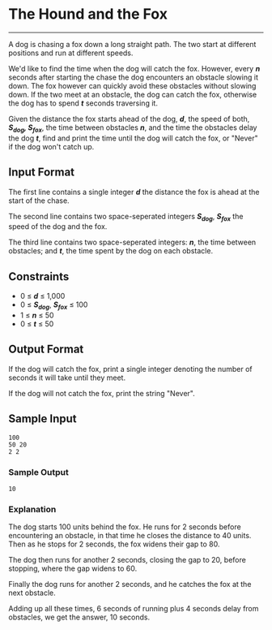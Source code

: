 # The Hound and the Fox

---

A dog is chasing a fox down a long straight path. The two start at different positions and run at different speeds. 

We'd like to find the time when the dog will catch the fox. However, every __*n*__ seconds after starting the chase the dog encounters an obstacle slowing it down. The fox however can quickly avoid these obstacles without slowing down. If the two meet at an obstacle, the dog can catch the fox, otherwise the dog has to spend __*t*__ seconds traversing it. 

Given the distance the fox starts ahead of the dog, __*d*__, the speed of both, __*S<sub>dog</sub>, S<sub>fox</sub>*__, the time between obstacles __*n*__, and the time the obstacles delay the dog __*t*__, find and print the time until the dog will catch the fox, or "Never" if the dog won't catch up. 

## Input Format

The first line contains a single integer __*d*__ the distance the fox is ahead at the start of the chase.

The second line contains two space-seperated integers __*S<sub>dog</sub>*__, __*S<sub>fox</sub>*__ the speed of the dog and the fox. 

The third line contains two space-seperated integers: __*n*__, the time between obstacles; and __*t*__, the time spent by the dog on each obstacle. 

## Constraints

- 0 ≤ __*d*__ ≤ 1,000
- 0 ≤ __*S<sub>dog</sub>*__, __*S<sub>fox</sub>*__ ≤ 100
- 1 ≤ __*n*__ ≤ 50
- 0 ≤ __*t*__ ≤ 50

## Output Format

If the dog will catch the fox, print a single integer denoting the number of seconds it will take until they meet.

If the dog will not catch the fox, print the string "Never".

## Sample Input
```
100
50 20
2 2
```

### Sample Output
```
10
```

### Explanation

The dog starts 100 units behind the fox. He runs for 2 seconds before encountering an obstacle, in that time he closes the distance to 40 units. Then as he stops for 2 seconds, the fox widens their gap to 80.

The dog then runs for another 2 seconds, closing the gap to 20, before stopping, where the gap widens to 60.

Finally the dog runs for another 2 seconds, and he catches the fox at the next obstacle.

Adding up all these times, 6 seconds of running plus 4 seconds delay from obstacles, we get the answer, 10 seconds.